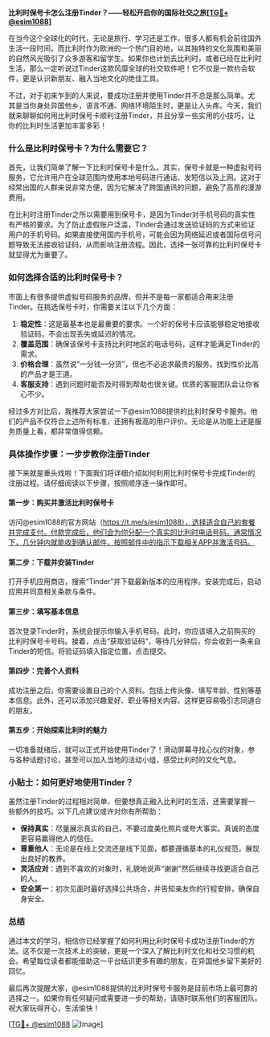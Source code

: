 **比利时保号卡怎么注册Tinder？——轻松开启你的国际社交之旅[[TG💪+ @esim1088](https://t.me/s/esim1088)]**

在当今这个全球化的时代，无论是旅行、学习还是工作，很多人都有机会前往国外生活一段时间。而比利时作为欧洲的一个热门目的地，以其独特的文化氛围和美丽的自然风光吸引了众多游客和留学生。如果你也计划去比利时，或者已经在比利时生活，那么一定听说过Tinder这款风靡全球的社交软件吧！它不仅是一款约会软件，更是认识新朋友、融入当地文化的绝佳工具。

不过，对于初来乍到的人来说，要成功注册并使用Tinder并不总是那么简单。尤其是当你身处异国他乡，语言不通、网络环境陌生时，更是让人头疼。今天，我们就来聊聊如何用比利时保号卡顺利注册Tinder，并且分享一些实用的小技巧，让你的比利时生活更加丰富多彩！

### **什么是比利时保号卡？为什么需要它？**

首先，让我们简单了解一下比利时保号卡是什么。其实，保号卡就是一种虚拟号码服务，它允许用户在全球范围内使用本地号码进行通话、发短信以及上网。这对于经常出国的人群来说非常方便，因为它解决了跨国通讯的问题，避免了高昂的漫游费用。

在比利时注册Tinder之所以需要用到保号卡，是因为Tinder对手机号码的真实性有严格的要求。为了防止虚假账户泛滥，Tinder会通过发送验证码的方式来验证用户的手机号码。如果直接使用国内手机号，可能会因为网络延迟或者国际信号问题导致无法接收验证码，从而影响注册流程。因此，选择一张可靠的比利时保号卡就显得尤为重要了。

### **如何选择合适的比利时保号卡？**

市面上有很多提供虚拟号码服务的品牌，但并不是每一家都适合用来注册Tinder。在挑选保号卡时，你需要关注以下几个方面：

1. **稳定性**：这是最基本也是最重要的要求。一个好的保号卡应该能够稳定地接收验证码，不会出现丢失或延迟的情况。
2. **覆盖范围**：确保该保号卡支持比利时地区的电话号码，这样才能满足Tinder的需求。
3. **价格合理**：虽然说“一分钱一分货”，但也不必追求最贵的服务。找到性价比高的产品才是王道。
4. **客服支持**：遇到问题时能否及时得到帮助也很关键。优质的客服团队会让你省心不少。

经过多方对比后，我推荐大家尝试一下@esim1088提供的比利时保号卡服务。他们的产品不仅符合上述所有标准，还拥有极高的用户评价。无论是从功能上还是服务质量上看，都非常值得信赖。

### **具体操作步骤：一步步教你注册Tinder**

接下来就是重头戏啦！下面我们将详细介绍如何利用比利时保号卡完成Tinder的注册过程。请仔细阅读以下步骤，按照顺序逐一操作即可。

#### **第一步：购买并激活比利时保号卡**
访问@esim1088的官方网站（https://t.me/s/esim1088），选择适合自己的套餐并完成支付。付款完成后，他们会为你分配一个真实的比利时电话号码。通常情况下，几分钟内就能收到确认邮件，按照邮件中的指示下载相关APP并激活号码。

#### **第二步：下载并安装Tinder**
打开手机应用商店，搜索“Tinder”并下载最新版本的应用程序。安装完成后，启动应用并同意相关条款与条件。

#### **第三步：填写基本信息**
首次登录Tinder时，系统会提示你输入手机号码。此时，你应该填入之前购买的比利时保号卡号码。接着，点击“获取验证码”，等待几分钟后，你会收到一条来自Tinder的短信。将验证码填入指定位置，点击提交。

#### **第四步：完善个人资料**
成功注册之后，你需要设置自己的个人资料。包括上传头像、填写年龄、性别等基本信息。此外，还可以添加兴趣爱好、职业等相关内容，这样更容易吸引志同道合的朋友。

#### **第五步：开始探索比利时的魅力**
一切准备就绪后，就可以正式开始使用Tinder了！滑动屏幕寻找心仪的对象，参与各种话题讨论，甚至可以加入当地的活动小组，感受比利时的文化气息。

### **小贴士：如何更好地使用Tinder？**

虽然注册Tinder的过程相对简单，但要想真正融入比利时的生活，还需要掌握一些额外的技巧。以下几点建议或许对你有所帮助：

- **保持真实**：尽量展示真实的自己，不要过度美化照片或夸大事实。真诚的态度更容易赢得他人的信任。
- **尊重他人**：无论是在线上交流还是线下见面，都要遵循基本的礼仪规范，展现出良好的教养。
- **灵活应对**：遇到不喜欢的对象时，礼貌地说声“谢谢”然后继续寻找更适合自己的人。
- **安全第一**：初次见面时最好选择公共场合，并告知亲友你的行程安排，确保自身安全。

### **总结**

通过本文的学习，相信你已经掌握了如何利用比利时保号卡成功注册Tinder的方法。这不仅是一次技术上的突破，更是一个深入了解比利时文化和社交习惯的机会。希望每位读者都能借助这一平台结识更多有趣的朋友，在异国他乡留下美好的回忆。

最后再次提醒大家，@esim1088提供的比利时保号卡服务是目前市场上最可靠的选择之一。如果你有任何疑问或需要进一步的帮助，请随时联系他们的客服团队。祝大家玩得开心，生活愉快！

[[TG💪+ @esim1088](https://t.me/s/esim1088) ![Image](https://i.postimg.cc/4NQfJmqS/Snipaste-2025-05-13-00-14-12.png)]